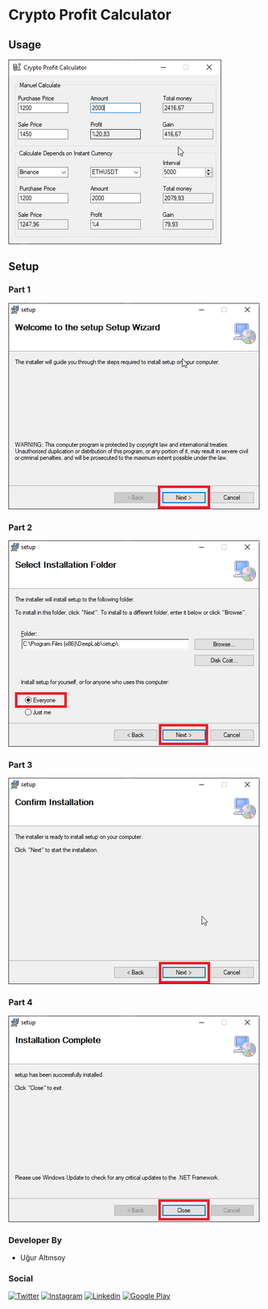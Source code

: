 # Crypto Profit Calculator

## Usage
![Alt text](Pictures/Crypto_Profit_Calculator.png?raw=true)

## Setup
### Part 1
![Alt text](Pictures/setup_1.png?raw=true)
### Part 2
![Alt text](Pictures/setup_2.png?raw=true)
### Part 3
![Alt text](Pictures/setup_3.png?raw=true)
### Part 4
![Alt text](Pictures/setup_4.png?raw=true)

### Developer By
- Uğur Altınsoy

### Social
[![Twitter](https://img.shields.io/badge/twitter-%231DA1F2.svg?&style=for-the-badge&logo=twitter&logoColor=white)](https://twitter.com/uguraltnsy)
[![Instagram](https://img.shields.io/badge/instagram-%23E4405F.svg?&style=for-the-badge&logo=instagram&logoColor=white)](https://www.instagram.com/ugur.altnsy)
[![Linkedin](https://img.shields.io/badge/linkedin-%230077B5.svg?&style=for-the-badge&logo=linkedin&logoColor=white)](https://www.linkedin.com/in/uğur-altınsoy/)
[![Google Play](https://img.shields.io/badge/Google%20Play-414141?logo=google-play&logoColor=white&style=for-the-badge)](https://play.google.com/store/apps/developer?id=DeepLab&hl=tr)
